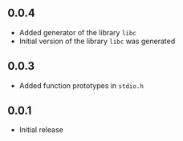 ## 0.0.4

- Added generator of the library `libc` 
- Initial version of the library `libc` was generated

## 0.0.3

- Added function prototypes in `stdio.h`

## 0.0.1

- Initial release

